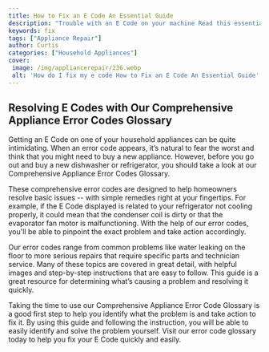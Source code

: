 ```yaml
---
title: How to Fix an E Code An Essential Guide
description: "Trouble with an E Code on your machine Read this essential guide to learn how to fix it and keep your machine running smoothly Discover everything from simple troubleshooting techniques to deeper maintenance tips"
keywords: fix
tags: ["Appliance Repair"]
author: Curtis
categories: ["Household Appliances"]
cover: 
 image: /img/appliancerepair/236.webp
 alt: 'How do I fix my e code How to Fix an E Code An Essential Guide'
---
```

## Resolving E Codes with Our Comprehensive Appliance Error Codes Glossary

Getting an E Code on one of your household appliances can be quite intimidating. When an error code appears, it’s natural to fear the worst and think that you might need to buy a new appliance. However, before you go out and buy a new dishwasher or refrigerator, you should take a look at our Comprehensive Appliance Error Codes Glossary.

These comprehensive error codes are designed to help homeowners resolve basic issues -- with simple remedies right at your fingertips. For example, if the E Code displayed is related to your refrigerator not cooling properly, it could mean that the condenser coil is dirty or that the evaporator fan motor is malfunctioning. With the help of our error codes, you'll be able to pinpoint the exact problem and take action accordingly.

Our error codes range from common problems like water leaking on the floor to more serious repairs that require specific parts and technician service. Many of these topics are covered in great detail, with helpful images and step-by-step instructions that are easy to follow. This guide is a great resource for determining what’s causing a problem and resolving it quickly.

Taking the time to use our Comprehensive Appliance Error Code Glossary is a good first step to help you identify what the problem is and take action to fix it. By using this guide and following the instruction, you will be able to easily identify and solve the problem yourself. Visit our error code glossary today to help you fix your E Code quickly and easily.

